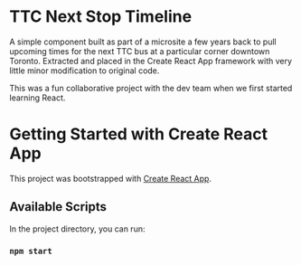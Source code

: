 # TTC Next Stop Timeline

A simple component built as part of a microsite a few years back to pull upcoming times for the next TTC bus at a particular corner downtown Toronto. Extracted and placed in the Create React App framework with very little minor modification to original code.

This was a fun collaborative project with the dev team when we first started learning React.

# Getting Started with Create React App

This project was bootstrapped with [Create React App](https://github.com/facebook/create-react-app).

## Available Scripts

In the project directory, you can run:

### `npm start`
